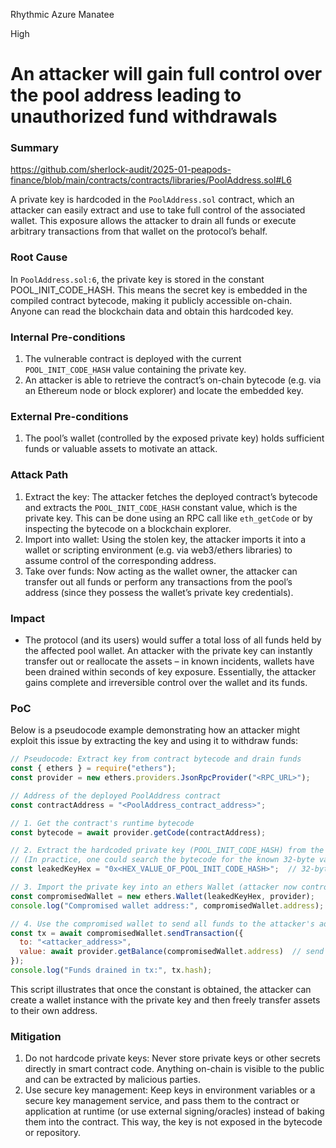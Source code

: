 Rhythmic Azure Manatee

High

# An attacker will gain full control over the pool address leading to unauthorized fund withdrawals

### Summary

https://github.com/sherlock-audit/2025-01-peapods-finance/blob/main/contracts/contracts/libraries/PoolAddress.sol#L6

A private key is hardcoded in the `PoolAddress.sol` contract, which an attacker can easily extract and use to take full control of the associated wallet​. This exposure allows the attacker to drain all funds or execute arbitrary transactions from that wallet on the protocol’s behalf.

### Root Cause

In `PoolAddress.sol:6`, the private key is stored in the constant POOL_INIT_CODE_HASH. This means the secret key is embedded in the compiled contract bytecode, making it publicly accessible on-chain​. Anyone can read the blockchain data and obtain this hardcoded key.

### Internal Pre-conditions

1. The vulnerable contract is deployed with the current `POOL_INIT_CODE_HASH` value containing the private key.
2. An attacker is able to retrieve the contract’s on-chain bytecode (e.g. via an Ethereum node or block explorer) and locate the embedded key.

### External Pre-conditions

1. The pool’s wallet (controlled by the exposed private key) holds sufficient funds or valuable assets to motivate an attack.

### Attack Path

1. Extract the key: The attacker fetches the deployed contract’s bytecode and extracts the `POOL_INIT_CODE_HASH` constant value, which is the private key. This can be done using an RPC call like `eth_getCode` or by inspecting the bytecode on a blockchain explorer.
2. Import into wallet: Using the stolen key, the attacker imports it into a wallet or scripting environment (e.g. via web3/ethers libraries) to assume control of the corresponding address.
3. Take over funds: Now acting as the wallet owner, the attacker can transfer out all funds or perform any transactions from the pool’s address (since they possess the wallet’s private key credentials).

### Impact

- The protocol (and its users) would suffer a total loss of all funds held by the affected pool wallet. An attacker with the private key can instantly transfer out or reallocate the assets – in known incidents, wallets have been drained within seconds of key exposure​. Essentially, the attacker gains complete and irreversible control over the wallet and its funds.

### PoC

Below is a pseudocode example demonstrating how an attacker might exploit this issue by extracting the key and using it to withdraw funds:
```js
// Pseudocode: Extract key from contract bytecode and drain funds
const { ethers } = require("ethers");
const provider = new ethers.providers.JsonRpcProvider("<RPC_URL>");

// Address of the deployed PoolAddress contract
const contractAddress = "<PoolAddress_contract_address>";

// 1. Get the contract's runtime bytecode
const bytecode = await provider.getCode(contractAddress);

// 2. Extract the hardcoded private key (POOL_INIT_CODE_HASH) from the bytecode
// (In practice, one could search the bytecode for the known 32-byte value.)
const leakedKeyHex = "0x<HEX_VALUE_OF_POOL_INIT_CODE_HASH>";  // 32-byte private key in hex

// 3. Import the private key into an ethers Wallet (attacker now controls the pool wallet)
const compromisedWallet = new ethers.Wallet(leakedKeyHex, provider);
console.log("Compromised wallet address:", compromisedWallet.address);

// 4. Use the compromised wallet to send all funds to the attacker's address
const tx = await compromisedWallet.sendTransaction({
  to: "<attacker_address>", 
  value: await provider.getBalance(compromisedWallet.address)  // send all ETH
});
console.log("Funds drained in tx:", tx.hash);
```
This script illustrates that once the constant is obtained, the attacker can create a wallet instance with the private key and then freely transfer assets to their own address.

### Mitigation

1. Do not hardcode private keys: Never store private keys or other secrets directly in smart contract code. Anything on-chain is visible to the public and can be extracted by malicious parties.
2. Use secure key management: Keep keys in environment variables or a secure key management service, and pass them to the contract or application at runtime (or use external signing/oracles) instead of baking them into the contract. This way, the key is not exposed in the bytecode or repository.